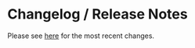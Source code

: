 # Changelog / Release Notes

Please see [here](https://mattbuske.github.io/pcg-bunny/about/release-notes/) for the most recent changes.
